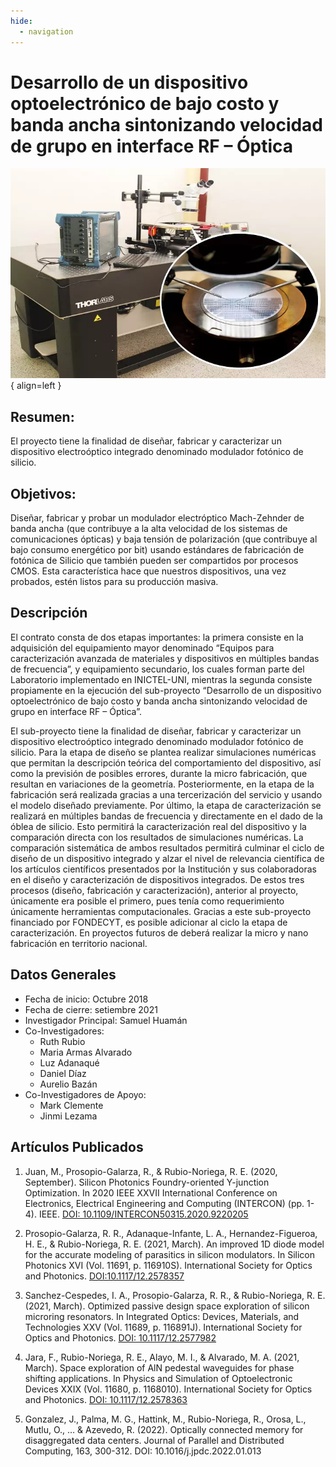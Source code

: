 ```yaml
---
hide:
  - navigation
---
```


# Desarrollo de un dispositivo optoelectrónico de bajo costo y banda ancha sintonizando velocidad de grupo en interface RF – Óptica

![Image title](/images/research/virtual_lab.webp){ align=left }

## Resumen:

El proyecto tiene la finalidad de diseñar, fabricar y caracterizar un dispositivo electroóptico integrado denominado modulador fotónico de silicio.

## Objetivos:

Diseñar, fabricar y probar un modulador electróptico Mach-Zehnder de banda ancha (que contribuye a la alta velocidad de los sistemas de comunicaciones ópticas) y baja tensión de polarización (que contribuye al bajo consumo energético por bit) usando estándares de fabricación de fotónica de Silicio que también pueden ser compartidos por procesos CMOS. Esta característica hace que nuestros dispositivos, una vez probados, estén listos para su producción masiva.

## Descripción

El contrato consta de dos etapas importantes: la primera consiste en la adquisición del equipamiento mayor denominado “Equipos para caracterización avanzada de materiales y dispositivos en múltiples bandas de frecuencia”, y equipamiento secundario, los cuales forman parte del Laboratorio implementado en INICTEL-UNI, mientras la segunda consiste propiamente en la ejecución del sub-proyecto “Desarrollo de un dispositivo optoelectrónico de bajo costo y banda ancha sintonizando velocidad de grupo en interface RF – Óptica”.

El sub-proyecto tiene la finalidad de diseñar, fabricar y caracterizar un dispositivo electroóptico integrado denominado modulador fotónico de silicio. Para la etapa de diseño se plantea realizar simulaciones numéricas que permitan la descripción teórica del comportamiento del dispositivo, así como la previsión de posibles errores, durante la micro fabricación, que resultan en variaciones de la geometría. Posteriormente, en la etapa de la fabricación será realizada gracias a una tercerización del servicio y usando el modelo diseñado previamente. Por último, la etapa de caracterización se realizará en múltiples bandas de frecuencia y directamente en el dado de la óblea de silicio. Esto permitirá la caracterización real del dispositivo y la comparación directa con los resultados de simulaciones numéricas. La comparación sistemática de ambos resultados permitirá culminar el ciclo de diseño de un dispositivo integrado y alzar el nivel de relevancia científica de los artículos científicos presentados por la Institución y sus colaboradoras en el diseño y caracterización de dispositivos integrados. De estos tres procesos (diseño, fabricación y caracterización), anterior al proyecto, únicamente era posible el primero, pues tenía como requerimiento únicamente herramientas computacionales. Gracias a este sub-proyecto financiado por FONDECYT, es posible adicionar al ciclo la etapa de caracterización. En proyectos futuros de deberá realizar la micro y nano fabricación en territorio nacional.

## Datos Generales

- Fecha de inicio: Octubre 2018
- Fecha de cierre: setiembre 2021
- Investigador Principal: Samuel Huamán
- Co-Investigadores:
  - Ruth Rubio
  - Maria Armas Alvarado
  - Luz Adanaqué
  - Daniel Díaz
  - Aurelio Bazán
- Co-Investigadores de Apoyo:
  - Mark Clemente
  - Jinmi Lezama

## Artículos Publicados

1. Juan, M., Prosopio-Galarza, R., & Rubio-Noriega, R. E. (2020, September). Silicon Photonics Foundry-oriented Y-junction Optimization. In 2020 IEEE XXVII International Conference on Electronics, Electrical Engineering and Computing (INTERCON) (pp. 1-4). IEEE. [DOI: 10.1109/INTERCON50315.2020.9220205](https://doi.org/10.1109/INTERCON50315.2020.9220205)

2. Prosopio-Galarza, R. R., Adanaque-Infante, L. A., Hernandez-Figueroa, H. E., & Rubio-Noriega, R. E. (2021, March). An improved 1D diode model for the accurate modeling of parasitics in silicon modulators. In Silicon Photonics XVI (Vol. 11691, p. 116910S). International Society for Optics and Photonics. [DOI:10.1117/12.2578357](https://ui.adsabs.harvard.edu/link_gateway/2021SPIE11691E..0SP/doi:10.1117/12.2578357)

3. Sanchez-Cespedes, I. A., Prosopio-Galarza, R. R., & Rubio-Noriega, R. E. (2021, March). Optimized passive design space exploration of silicon microring resonators. In Integrated Optics: Devices, Materials, and Technologies XXV (Vol. 11689, p. 116891J). International Society for Optics and Photonics. [DOI: 10.1117/12.2577982](https://doi.org/10.1117/12.2577982)

4. Jara, F., Rubio-Noriega, R. E., Alayo, M. I., & Alvarado, M. A. (2021, March). Space exploration of AlN pedestal waveguides for phase shifting applications. In Physics and Simulation of Optoelectronic Devices XXIX (Vol. 11680, p. 1168010). International Society for Optics and Photonics. [DOI: 10.1117/12.2578363](https://doi.org/10.1016/j.jpdc.2022.01.013)
5. Gonzalez, J., Palma, M. G., Hattink, M., Rubio-Noriega, R., Orosa, L., Mutlu, O., … & Azevedo, R. (2022). Optically connected memory for disaggregated data centers. Journal of Parallel and Distributed Computing, 163, 300-312. DOI: 10.1016/j.jpdc.2022.01.013
